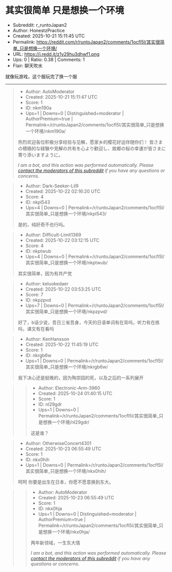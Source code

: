 # 其实很简单 只是想换一个环境

- Subreddit: r_runtoJapan2
- Author: HonestzPractice
- Created: 2025-10-21 15:11:45 UTC
- Permalink: https://reddit.com/r/runtoJapan2/comments/1ocfl5l/其实很简单_只是想换一个环境/
- URL: https://i.redd.it/z1y29hu3dhwf1.png
- Ups: 0 | Ratio: 0.38 | Comments: 1
- Flair: 聊天吹水


就像玩游戏，这个服玩完了换一个服


---

> - Author: AutoModerator
> - Created: 2025-10-21 15:11:47 UTC
> - Score: 1
> - ID: nkm190a
> - Ups=1 | Downs=0 | Distinguished=moderator | AuthorPremium=true | Permalink=/r/runtoJapan2/comments/1ocfl5l/其实很简单_只是想换一个环境/nkm190a/
>
> 热烈欢迎各位积极分享经验与见解，愿家乡的樱花好运伴随你们！
> 皆さまの積極的な経験や見解の共有を心より歓迎し、故郷の桜の幸運が皆さまに寄り添いますように。
> 
> *I am a bot, and this action was performed automatically. Please [contact the moderators of this subreddit](/message/compose/?to=/r/runtoJapan2) if you have any questions or concerns.*

> - Author: Dark-Seeker-Lil9
> - Created: 2025-10-22 02:16:20 UTC
> - Score: 4
> - ID: nkpl543
> - Ups=4 | Downs=0 | Permalink=/r/runtoJapan2/comments/1ocfl5l/其实很简单_只是想换一个环境/nkpl543/
>
> 是的，纯好奇不也行吗。

> - Author: Difficult-Limit1369
> - Created: 2025-10-22 03:12:15 UTC
> - Score: 4
> - ID: nkptwub
> - Ups=4 | Downs=0 | Permalink=/r/runtoJapan2/comments/1ocfl5l/其实很简单_只是想换一个环境/nkptwub/
>
> 其实很简单，因为有共产党

> - Author: keluokedaer
> - Created: 2025-10-22 03:53:25 UTC
> - Score: 7
> - ID: nkpzpvd
> - Ups=7 | Downs=0 | Permalink=/r/runtoJapan2/comments/1ocfl5l/其实很简单_只是想换一个环境/nkpzpvd/
>
> 好了，b话少说，吾日三省吾身，今天的日语单词有在背吗，听力有在练吗，课文有在看吗

> - Author: KenHansson
> - Created: 2025-10-22 11:45:19 UTC
> - Score: 1
> - ID: nkrgb6w
> - Ups=1 | Downs=0 | Permalink=/r/runtoJapan2/comments/1ocfl5l/其实很简单_只是想换一个环境/nkrgb6w/
>
> 我下决心还是挺晚的，因为陶崇园的死，以及之后的一系列展开

>> - Author: Electronic-Arm-3960
>> - Created: 2025-10-24 01:40:15 UTC
>> - Score: 1
>> - ID: nl29gdr
>> - Ups=1 | Downs=0 | Permalink=/r/runtoJapan2/comments/1ocfl5l/其实很简单_只是想换一个环境/nl29gdr/
>>
>> 这是谁？

> - Author: OtherwiseConcert4301
> - Created: 2025-10-23 06:55:49 UTC
> - Score: 1
> - ID: nkx0hih
> - Ups=1 | Downs=0 | Permalink=/r/runtoJapan2/comments/1ocfl5l/其实很简单_只是想换一个环境/nkx0hih/
>
> 呵呵 你要是出生在日本，你愿不愿意换到东大。

>> - Author: AutoModerator
>> - Created: 2025-10-23 06:55:49 UTC
>> - Score: 1
>> - ID: nkx0hja
>> - Ups=1 | Downs=0 | Distinguished=moderator | AuthorPremium=true | Permalink=/r/runtoJapan2/comments/1ocfl5l/其实很简单_只是想换一个环境/nkx0hja/
>>
>> 两年新领域，一生东大情
>> 
>> 
>> *I am a bot, and this action was performed automatically. Please [contact the moderators of this subreddit](/message/compose/?to=/r/runtoJapan2) if you have any questions or concerns.*
